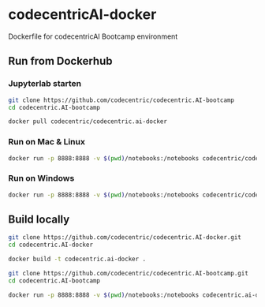 # codecentricAI-docker
Dockerfile for codecentricAI Bootcamp environment

## Run from Dockerhub

### Jupyterlab starten
```bash
git clone https://github.com/codecentric/codecentric.AI-bootcamp
cd codecentric.AI-bootcamp

docker pull codecentric/codecentric.ai-docker
```

### Run on Mac & Linux

```bash
docker run -p 8888:8888 -v $(pwd)/notebooks:/notebooks codecentric/codecentric.ai-docker
```

### Run on Windows

```bash
docker run -p 8888:8888 -v $(pwd)/notebooks:/notebooks codecentric/codecentric.ai-docker
```

## Build locally

```bash
git clone https://github.com/codecentric/codecentric.AI-docker.git
cd codecentric.AI-docker

docker build -t codecentric.ai-docker .

git clone https://github.com/codecentric/codecentric.AI-bootcamp.git
cd codecentric.AI-bootcamp

docker run -p 8888:8888 -v $(pwd)/notebooks:/notebooks codecentric.ai-docker
```
